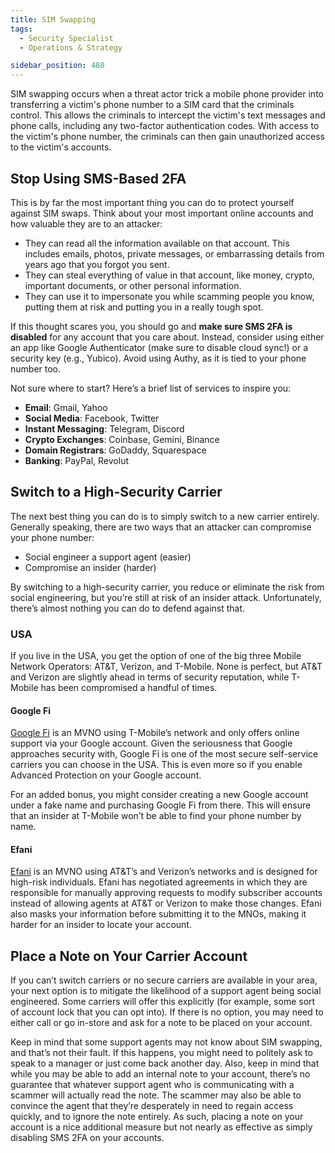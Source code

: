 ```yaml
---
title: SIM Swapping
tags:
  - Security Specialist
  - Operations & Strategy

sidebar_position: 480
---
```


SIM swapping occurs when a threat actor trick a mobile phone provider into transferring a victim's phone number to a SIM card that the criminals control. This allows the criminals to intercept the victim's text messages and phone calls, including any two-factor authentication codes. With access to the victim's phone number, the criminals can then gain unauthorized access to the victim's accounts.

## Stop Using SMS-Based 2FA

This is by far the most important thing you can do to protect yourself against SIM swaps. Think about your most important online accounts and how valuable they are to an attacker:

- They can read all the information available on that account. This includes emails, photos, private messages, or embarrassing details from years ago that you forgot you sent.
- They can steal everything of value in that account, like money, crypto, important documents, or other personal information.
- They can use it to impersonate you while scamming people you know, putting them at risk and putting you in a really tough spot.

If this thought scares you, you should go and **make sure SMS 2FA is disabled** for any account that you care about. Instead, consider using either an app like Google Authenticator (make sure to disable cloud sync!) or a security key (e.g., Yubico). Avoid using Authy, as it is tied to your phone number too.

Not sure where to start? Here’s a brief list of services to inspire you:

- **Email**: Gmail, Yahoo
- **Social Media**: Facebook, Twitter
- **Instant Messaging**: Telegram, Discord
- **Crypto Exchanges**: Coinbase, Gemini, Binance
- **Domain Registrars**: GoDaddy, Squarespace
- **Banking**: PayPal, Revolut


## Switch to a High-Security Carrier

The next best thing you can do is to simply switch to a new carrier entirely. Generally speaking, there are two ways that an attacker can compromise your phone number:

- Social engineer a support agent (easier)
- Compromise an insider (harder)

By switching to a high-security carrier, you reduce or eliminate the risk from social engineering, but you’re still at risk of an insider attack. Unfortunately, there’s almost nothing you can do to defend against that.

### USA

If you live in the USA, you get the option of one of the big three Mobile Network Operators: AT&T, Verizon, and T-Mobile. None is perfect, but AT&T and Verizon are slightly ahead in terms of security reputation, while T-Mobile has been compromised a handful of times.

#### Google Fi

[Google Fi](https://fi.google.com/) is an MVNO using T-Mobile’s network and only offers online support via your Google account. Given the seriousness that Google approaches security with, Google Fi is one of the most secure self-service carriers you can choose in the USA. This is even more so if you enable Advanced Protection on your Google account.

For an added bonus, you might consider creating a new Google account under a fake name and purchasing Google Fi from there. This will ensure that an insider at T-Mobile won’t be able to find your phone number by name.

#### Efani

[Efani](https://www.efani.com/) is an MVNO using AT&T’s and Verizon’s networks and is designed for high-risk individuals. Efani has negotiated agreements in which they are responsible for manually approving requests to modify subscriber accounts instead of allowing agents at AT&T or Verizon to make those changes. Efani also masks your information before submitting it to the MNOs, making it harder for an insider to locate your account.


## Place a Note on Your Carrier Account

If you can’t switch carriers or no secure carriers are available in your area, your next option is to mitigate the likelihood of a support agent being social engineered. Some carriers will offer this explicitly (for example, some sort of account lock that you can opt into). If there is no option, you may need to either call or go in-store and ask for a note to be placed on your account.

Keep in mind that some support agents may not know about SIM swapping, and that’s not their fault. If this happens, you might need to politely ask to speak to a manager or just come back another day. Also, keep in mind that while you may be able to add an internal note to your account, there’s no guarantee that whatever support agent who is communicating with a scammer will actually read the note. The scammer may also be able to convince the agent that they’re desperately in need to regain access quickly, and to ignore the note entirely. As such, placing a note on your account is a nice additional measure but not nearly as effective as simply disabling SMS 2FA on your accounts.
